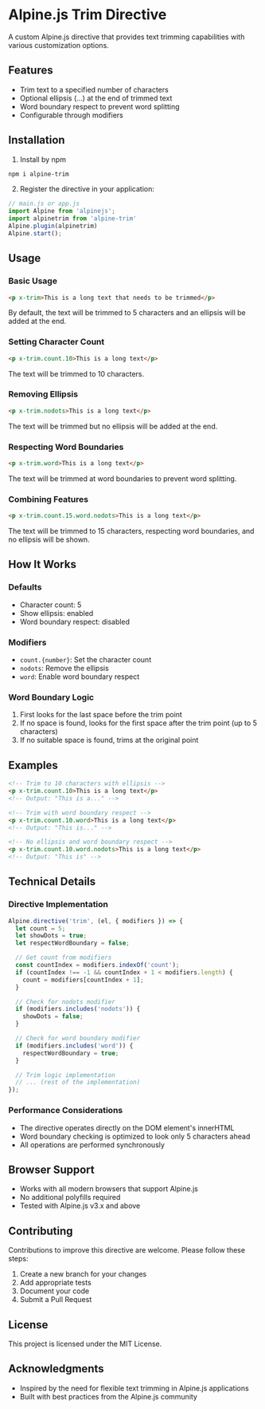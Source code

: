 # Alpine.js Trim Directive

A custom Alpine.js directive that provides text trimming capabilities with various customization options.

## Features

- Trim text to a specified number of characters
- Optional ellipsis (...) at the end of trimmed text
- Word boundary respect to prevent word splitting
- Configurable through modifiers

## Installation

1. Install by npm

```bash
npm i alpine-trim
```

2. Register the directive in your application:

```javascript
// main.js or app.js
import Alpine from 'alpinejs';
import alpinetrim from 'alpine-trim'
Alpine.plugin(alpinetrim)
Alpine.start();
```

## Usage

### Basic Usage
```html
<p x-trim>This is a long text that needs to be trimmed</p>
```
By default, the text will be trimmed to 5 characters and an ellipsis will be added at the end.

### Setting Character Count
```html
<p x-trim.count.10>This is a long text</p>
```
The text will be trimmed to 10 characters.

### Removing Ellipsis
```html
<p x-trim.nodots>This is a long text</p>
```
The text will be trimmed but no ellipsis will be added at the end.

### Respecting Word Boundaries
```html
<p x-trim.word>This is a long text</p>
```
The text will be trimmed at word boundaries to prevent word splitting.

### Combining Features
```html
<p x-trim.count.15.word.nodots>This is a long text</p>
```
The text will be trimmed to 15 characters, respecting word boundaries, and no ellipsis will be shown.

## How It Works

### Defaults
- Character count: 5
- Show ellipsis: enabled
- Word boundary respect: disabled

### Modifiers
- `count.{number}`: Set the character count
- `nodots`: Remove the ellipsis
- `word`: Enable word boundary respect

### Word Boundary Logic
1. First looks for the last space before the trim point
2. If no space is found, looks for the first space after the trim point (up to 5 characters)
3. If no suitable space is found, trims at the original point

## Examples

```html
<!-- Trim to 10 characters with ellipsis -->
<p x-trim.count.10>This is a long text</p>
<!-- Output: "This is a..." -->

<!-- Trim with word boundary respect -->
<p x-trim.count.10.word>This is a long text</p>
<!-- Output: "This is..." -->

<!-- No ellipsis and word boundary respect -->
<p x-trim.count.10.word.nodots>This is a long text</p>
<!-- Output: "This is" -->
```

## Technical Details

### Directive Implementation
```javascript
Alpine.directive('trim', (el, { modifiers }) => {
  let count = 5;
  let showDots = true;
  let respectWordBoundary = false;

  // Get count from modifiers
  const countIndex = modifiers.indexOf('count');
  if (countIndex !== -1 && countIndex + 1 < modifiers.length) {
    count = modifiers[countIndex + 1];
  }

  // Check for nodots modifier
  if (modifiers.includes('nodots')) {
    showDots = false;
  }

  // Check for word boundary modifier
  if (modifiers.includes('word')) {
    respectWordBoundary = true;
  }

  // Trim logic implementation
  // ... (rest of the implementation)
});
```

### Performance Considerations
- The directive operates directly on the DOM element's innerHTML
- Word boundary checking is optimized to look only 5 characters ahead
- All operations are performed synchronously

## Browser Support
- Works with all modern browsers that support Alpine.js
- No additional polyfills required
- Tested with Alpine.js v3.x and above

## Contributing
Contributions to improve this directive are welcome. Please follow these steps:
1. Create a new branch for your changes
2. Add appropriate tests
3. Document your code
4. Submit a Pull Request

## License
This project is licensed under the MIT License.

## Acknowledgments
- Inspired by the need for flexible text trimming in Alpine.js applications
- Built with best practices from the Alpine.js community